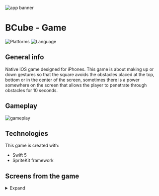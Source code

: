 ![app banner](http://mzawadzki.com.pl/img/img5.png)
# BCube - Game
![Platforms](https://img.shields.io/badge/Platform-iOS-green.svg?style=flat)
![Language](https://img.shields.io/badge/Swift-5.0-FA7343.svg?logo=swift&style=flat)
## General info
Native IOS game designed for iPhones. This game is about making up or down gestures so that the square avoids the obstacles placed at the top, bottom or in the center of the screen, sometimes there is a power somewhere on the screen that allows the player to penetrate through obstacles for 10 seconds.

## Gameplay
 ![gameplay](./Screens/gameplay.gif)


## Technologies
This game is created with:
* Swift 5
* SpriteKit framework

## Screens from the game
<details>
  <summary>Expand</summary>
  <h2>Start scene</h2>
  <p>
    <img src="./Screens/startScene.png" width="226">
  </p>
  
  <h2>Customize scene</h2>
  <p>
    <img src="./Screens/customizeScene.png" width="226">
  </p>
  
  <h2>Game scene</h2>
  <p>
    <img src="./Screens/gameScene_1.png" width="226">
    <img src="./Screens/gameScene_2.png" width="226">
    <img src="./Screens/gameScene_3.png" width="226">
    <img src="./Screens/gameOver.png" width="226">
  </p>
  
  <h2><a href="./Screens/gameplay.mp4">Gameplay video</a></h2>
  
</details>
